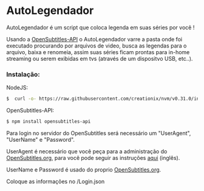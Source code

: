 # AutoLegendador


AutoLegendador é um script que coloca legenda em suas séries por você !


Usando a [OpenSubtitles-API] o AutoLegendador varre a pasta onde foi executado procurando por arquivos de video, busca as legendas para o arquivo, baixa e renomeia, assim suas séries ficam prontas para in-home streaming ou serem exibidas em tvs (através de um dispositvo USB, etc..).



### Instalação:


NodeJS:
```sh
$  curl -o- https://raw.githubusercontent.com/creationix/nvm/v0.31.0/install.sh | bash
```


OpenSubtitles-API:
```sh
$ npm install opensubtitles-api
```

Para login no servidor do OpenSubtitles será necessário um "UserAgent", "UserName" e "Password".

UserAgent é necessário que você peça para a administração do [OpenSubtitles.org], para você pode seguir as instruções [aqui] (inglês).

UserName e Password é usado do proprio [OpenSubtitles.org].

Coloque as informações no /Login.json

[OpenSubtitles-API]: <https://www.npmjs.com/package/opensubtitles-api>
[OpenSubtitles.org]: <http://www.opensubtitles.org/>
[aqui]: <https://trac.opensubtitles.org/projects/opensubtitles/wiki/DevReadFirst>
